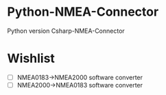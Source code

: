 # Python-NMEA-Connector
Python version  Csharp-NMEA-Connector


# Wishlist
- [ ] NMEA0183→NMEA2000 software converter
- [ ] NMEA2000→NMEA0183 software converter
